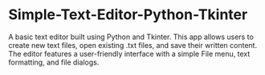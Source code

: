 # Simple-Text-Editor-Python-Tkinter
A basic text editor built using Python and Tkinter. This app allows users to create new text files, open existing .txt files, and save their written content. The editor features a user-friendly interface with a simple File menu, text formatting, and file dialogs.
